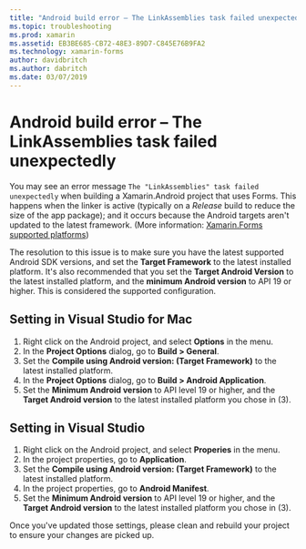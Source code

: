 ```yaml
---
title: "Android build error – The LinkAssemblies task failed unexpectedly"
ms.topic: troubleshooting
ms.prod: xamarin
ms.assetid: EB3BE685-CB72-48E3-89D7-C845E76B9FA2
ms.technology: xamarin-forms
author: davidbritch
ms.author: dabritch
ms.date: 03/07/2019
---
```


# Android build error – The LinkAssemblies task failed unexpectedly

You may see an error message `The "LinkAssemblies" task failed unexpectedly` when building a Xamarin.Android project that uses Forms. This happens when the linker is active (typically on a *Release* build to reduce the size of the app package); and it occurs because the Android targets aren't updated to the latest framework. (More information: [Xamarin.Forms supported platforms](~/get-started/supported-platforms.md#android-platform-support))

The resolution to this issue is to make sure you have the latest supported Android SDK versions, and set the **Target Framework** to the latest installed platform. It's also recommended that you set the **Target Android Version** to the latest installed platform, and the **minimum Android version** to API 19 or higher. This is considered the supported configuration.

## Setting in Visual Studio for Mac

1. Right click on the Android project, and select **Options** in the menu.
2. In the **Project Options** dialog, go to **Build > General**.
3. Set the **Compile using Android version: (Target Framework)** to the latest installed platform.
4. In the **Project Options** dialog, go to **Build > Android Application**.
5. Set the **Minimum Android version** to API level 19 or higher, and the **Target Android version** to the latest installed platform you chose in (3).

## Setting in Visual Studio

1. Right click on the Android project, and select **Properies** in the menu.
2. In the project properties, go to **Application**.
3. Set the **Compile using Android version: (Target Framework)** to the latest installed platform.
4. In the project properties, go to **Android Manifest**.
5. Set the **Minimum Android version** to API level 19 or higher, and the **Target Android version** to the latest installed platform you chose in (3).

Once you've updated those settings, please clean and rebuild your project to ensure your changes are picked up.
